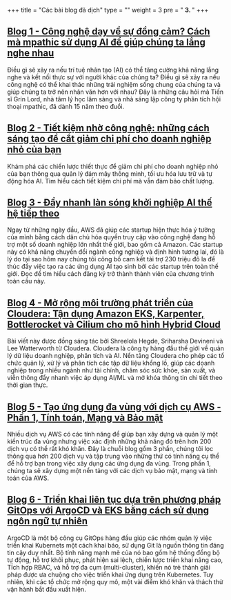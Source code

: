 +++
title = "Các bài blog đã dịch"
type = ""
weight = 3
pre = " <b> 3. </b> "
+++

## [Blog 1 - Công nghệ dạy về sự đồng cảm? Cách mà mpathic sử dụng AI để giúp chúng ta lắng nghe nhau](3-blogstranslated/3.1-blog1/)
Điều gì sẽ xảy ra nếu trí tuệ nhân tạo (AI) có thể tăng cường khả năng lắng nghe và kết nối thực sự với người khác của chúng ta? Điều gì sẽ xảy ra nếu công nghệ có thể khai thác những trải nghiệm sống chung của chúng ta và giúp chúng ta trở nên nhân văn hơn với nhau? Đây là những câu hỏi mà Tiến sĩ Grin Lord, nhà tâm lý học lâm sàng và nhà sáng lập công ty phân tích hội thoại mpathic, đã dành 15 năm theo đuổi.

## [Blog 2 - Tiết kiệm nhờ công nghệ: những cách sáng tạo để cắt giảm chi phí cho doanh nghiệp nhỏ của bạn](3-blogstranslated/3.2-blog2/)
Khám phá các chiến lược thiết thực để giảm chi phí cho doanh nghiệp nhỏ của bạn thông qua quản lý đám mây thông minh, tối ưu hóa lưu trữ và tự động hóa AI. Tìm hiểu cách tiết kiệm chi phí mà vẫn đảm bảo chất lượng.

## [Blog 3 - Đẩy nhanh làn sóng khởi nghiệp AI thế hệ tiếp theo](3-blogstranslated/3.3-blog3/)
Ngay từ những ngày đầu, AWS đã giúp các startup hiện thực hóa ý tưởng của mình bằng cách dân chủ hóa quyền truy cập vào công nghệ đang hỗ trợ một số doanh nghiệp lớn nhất thế giới, bao gồm cả Amazon. Các startup này có khả năng chuyển đổi ngành công nghiệp và định hình tương lai, đó là lý do tại sao hôm nay chúng tôi công bố cam kết tài trợ 230 triệu đô la để thúc đẩy việc tạo ra các ứng dụng AI tạo sinh bởi các startup trên toàn thế giới. Đọc để tìm hiểu cách đăng ký trở thành thành viên của chương trình toàn cầu này.

## [Blog 4 - Mở rộng môi trường phát triển của Cloudera: Tận dụng Amazon EKS, Karpenter, Bottlerocket và Cilium cho mô hình Hybrid Cloud](3-blogstranslated/3.4-blog4/)
Bài viết này được đồng sáng tác bởi Shreelola Hegde, Sriharsha Devineni và Lee Watterworth từ Cloudera. Cloudera là công ty hàng đầu thế giới về quản lý dữ liệu doanh nghiệp, phân tích và AI. Nền tảng Cloudera cho phép các tổ chức quản lý, xử lý và phân tích các tập dữ liệu khổng lồ, giúp các doanh nghiệp trong nhiều ngành như tài chính, chăm sóc sức khỏe, sản xuất, và viễn thông đẩy nhanh việc áp dụng AI/ML và mở khóa thông tin chi tiết theo thời gian thực.

## [Blog 5 - Tạo ứng dụng đa vùng với dịch cụ AWS - Phần 1, Tính toán, Mạng và Bảo mật](3-blogstranslated/3.5-blog5/)
Nhiều dịch vụ AWS có các tính năng để giúp bạn xây dựng và quản lý một kiến trúc đa vùng nhưng việc xác định những khả năng đó trên hơn 200 dịch vụ có thể rất khó khăn. Đây là chuỗi blog gồm 3 phần, chúng tôi lọc thông qua hơn 200 dịch vụ và tập trung vào những thứ có tính năng cụ thể để hỗ trợ bạn trong việc xây dụng các ứng dụng đa vùng. Trong phần 1, chúng ta sẽ xây dựng một nền tảng với các dịch vụ bảo mật, mạng và tính toán của AWS.

## [Blog 6 - Triển khai liên tục dựa trên phương pháp GitOps với ArgoCD và EKS bằng cách sử dụng ngôn ngữ tự nhiên](3-blogstranslated/3.6-blog6/)
ArgoCD là một bộ công cụ GitOps hàng đầu giúp các nhóm quản lý việc triển khai Kubernets một cách khai báo, sử dụng Git là nguồn thông tin đáng tin cậy duy nhất. Bộ tính năng mạnh mẽ của nó bao gồm hệ thống đồng bộ tự động, hỗ trợ khôi phục, phát hiện sai lệch, chiến lược triển khai nâng cao, TÍch hợp RBAC, và hỗ trợ đa cụm (multi-cluster), khiến nó trẻ thành giải pháp được ưa chuộng cho việc triển khai ứng dụng trên Kubernetes. Tuy nhiên, khi các tổ chức mở rộng quy mô, một vài điểm khó khăn và thách thử vận hành bắt đầu xuất hiện.


